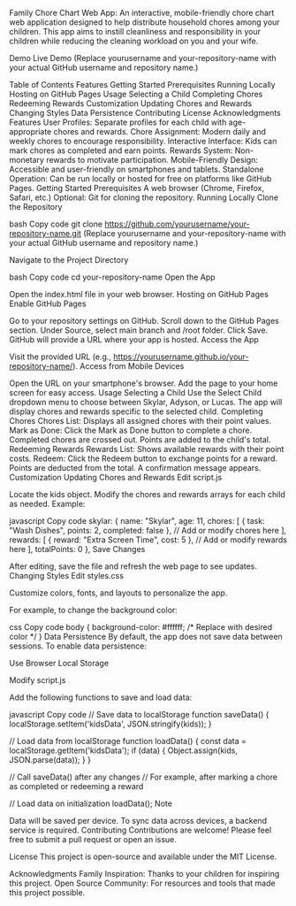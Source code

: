 Family Chore Chart Web App: 
An interactive, mobile-friendly chore chart web application designed to help distribute household chores among your children. This app aims to instill cleanliness and responsibility in your children while reducing the cleaning workload on you and your wife.

Demo
Live Demo
(Replace yourusername and your-repository-name with your actual GitHub username and repository name.)

Table of Contents
Features
Getting Started
Prerequisites
Running Locally
Hosting on GitHub Pages
Usage
Selecting a Child
Completing Chores
Redeeming Rewards
Customization
Updating Chores and Rewards
Changing Styles
Data Persistence
Contributing
License
Acknowledgments
Features
User Profiles: Separate profiles for each child with age-appropriate chores and rewards.
Chore Assignment: Modern daily and weekly chores to encourage responsibility.
Interactive Interface: Kids can mark chores as completed and earn points.
Rewards System: Non-monetary rewards to motivate participation.
Mobile-Friendly Design: Accessible and user-friendly on smartphones and tablets.
Standalone Operation: Can be run locally or hosted for free on platforms like GitHub Pages.
Getting Started
Prerequisites
A web browser (Chrome, Firefox, Safari, etc.)
Optional: Git for cloning the repository.
Running Locally
Clone the Repository

bash
Copy code
git clone https://github.com/yourusername/your-repository-name.git
(Replace yourusername and your-repository-name with your actual GitHub username and repository name.)

Navigate to the Project Directory

bash
Copy code
cd your-repository-name
Open the App

Open the index.html file in your web browser.
Hosting on GitHub Pages
Enable GitHub Pages

Go to your repository settings on GitHub.
Scroll down to the GitHub Pages section.
Under Source, select main branch and /root folder.
Click Save.
GitHub will provide a URL where your app is hosted.
Access the App

Visit the provided URL (e.g., https://yourusername.github.io/your-repository-name/).
Access from Mobile Devices

Open the URL on your smartphone's browser.
Add the page to your home screen for easy access.
Usage
Selecting a Child
Use the Select Child dropdown menu to choose between Skylar, Adyson, or Lucas.
The app will display chores and rewards specific to the selected child.
Completing Chores
Chores List: Displays all assigned chores with their point values.
Mark as Done: Click the Mark as Done button to complete a chore.
Completed chores are crossed out.
Points are added to the child's total.
Redeeming Rewards
Rewards List: Shows available rewards with their point costs.
Redeem: Click the Redeem button to exchange points for a reward.
Points are deducted from the total.
A confirmation message appears.
Customization
Updating Chores and Rewards
Edit script.js

Locate the kids object.
Modify the chores and rewards arrays for each child as needed.
Example:

javascript
Copy code
skylar: {
    name: "Skylar",
    age: 11,
    chores: [
        { task: "Wash Dishes", points: 2, completed: false },
        // Add or modify chores here
    ],
    rewards: [
        { reward: "Extra Screen Time", cost: 5 },
        // Add or modify rewards here
    ],
    totalPoints: 0
},
Save Changes

After editing, save the file and refresh the web page to see updates.
Changing Styles
Edit styles.css

Customize colors, fonts, and layouts to personalize the app.

For example, to change the background color:

css
Copy code
body {
    background-color: #ffffff; /* Replace with desired color */
}
Data Persistence
By default, the app does not save data between sessions. To enable data persistence:

Use Browser Local Storage

Modify script.js

Add the following functions to save and load data:

javascript
Copy code
// Save data to localStorage
function saveData() {
    localStorage.setItem('kidsData', JSON.stringify(kids));
}

// Load data from localStorage
function loadData() {
    const data = localStorage.getItem('kidsData');
    if (data) {
        Object.assign(kids, JSON.parse(data));
    }
}

// Call saveData() after any changes
// For example, after marking a chore as completed or redeeming a reward

// Load data on initialization
loadData();
Note

Data will be saved per device.
To sync data across devices, a backend service is required.
Contributing
Contributions are welcome! Please feel free to submit a pull request or open an issue.

License
This project is open-source and available under the MIT License.

Acknowledgments
Family Inspiration: Thanks to your children for inspiring this project.
Open Source Community: For resources and tools that made this project possible.

